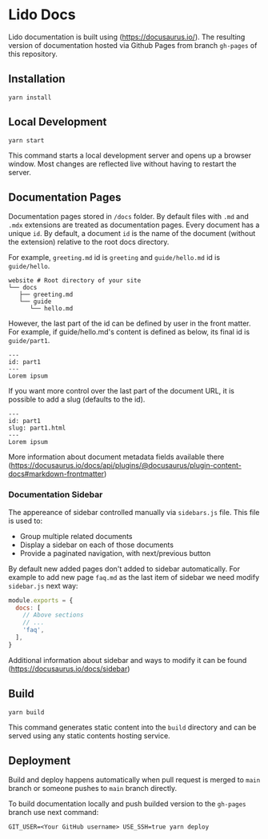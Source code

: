 # Lido Docs

Lido documentation is built using (https://docusaurus.io/). The resulting version of documentation hosted via Github Pages from branch `gh-pages` of this repository.

## Installation

```console
yarn install
```

## Local Development

```console
yarn start
```

This command starts a local development server and opens up a browser window. Most changes are reflected live without having to restart the server.

## Documentation Pages

Documentation pages stored in `/docs` folder. By default files with `.md` and `.mdx` extensions are treated as documentation pages. Every document has a unique `id`. By default, a document `id` is the name of the document (without the extension) relative to the root docs directory.

For example, `greeting.md` id is `greeting` and `guide/hello.md` id is `guide/hello`.

```
website # Root directory of your site
└── docs
   ├── greeting.md
   └── guide
      └── hello.md
```

However, the last part of the id can be defined by user in the front matter. For example, if guide/hello.md's content is defined as below, its final id is `guide/part1`.

```
---
id: part1
---
Lorem ipsum
```

If you want more control over the last part of the document URL, it is possible to add a slug (defaults to the id).

```
---
id: part1
slug: part1.html
---
Lorem ipsum
```

More information about document metadata fields available there
(https://docusaurus.io/docs/api/plugins/@docusaurus/plugin-content-docs#markdown-frontmatter)

### Documentation Sidebar

The appereance of sidebar controlled manually via `sidebars.js` file. This file is used to:

- Group multiple related documents
- Display a sidebar on each of those documents
- Provide a paginated navigation, with next/previous button

By default new added pages don't added to sidebar automatically. For example to add new page `faq.md` as the last item of sidebar we need modify `sidebar.js` next way:

```js
module.exports = {
  docs: [
    // Above sections
    // ...
    'faq',
  ],
}
```

Additional information about sidebar and ways to modify it can be found (https://docusaurus.io/docs/sidebar)

## Build

```console
yarn build
```

This command generates static content into the `build` directory and can be served using any static contents hosting service.

## Deployment

Build and deploy happens automatically when pull request is merged to `main `branch or someone pushes to `main` branch directly.

To build documentation locally and push builded version to the `gh-pages` branch use next command:

```console
GIT_USER=<Your GitHub username> USE_SSH=true yarn deploy
```
